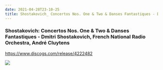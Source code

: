 ```yaml
---
date: 2021-04-28T23-10-25
title: Shostakovich_ Concertos Nos. One & Two & Danses Fantastiques - Dmitri Shostakovich, French National Radio Orchestra, André Cluytens
---
```

### Shostakovich: Concertos Nos. One & Two & Danses Fantastiques - Dmitri Shostakovich, French National Radio Orchestra, André Cluytens
https://www.discogs.com/release/4222482

![](dayone-moment://B0E1FE55FF51402DA1B3C00E8E8E4625)
